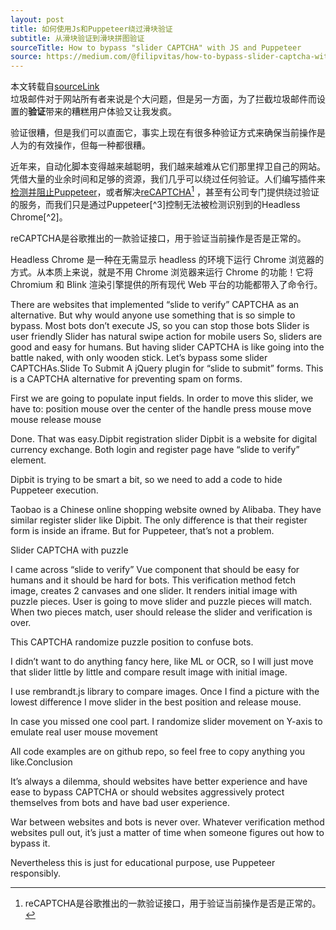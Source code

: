 ```yaml
---
layout: post
title: 如何使用Js和Puppeteer绕过滑块验证
subtitle: 从滑块验证到滑块拼图验证
sourceTitle: How to bypass "slider CAPTCHA" with JS and Puppeteer
source: https://medium.com/@filipvitas/how-to-bypass-slider-captcha-with-js-and-puppeteer-cd5e28105e3c
---
```


本文转载自[sourceLink](https://medium.com/@filipvitas/how-to-bypass-slider-captcha-with-js-and-puppeteer-cd5e28105e3c)  
垃圾邮件对于网站所有者来说是个大问题，但是另一方面，为了拦截垃圾邮件而设置的**验证**带来的糟糕用户体验又让我发疯。  

验证很糟，但是我们可以直面它，事实上现在有很多种验证方式来确保当前操作是人为的有效操作，但每一种都很糟。    
 
近年来，自动化脚本变得越来越聪明，我们越来越难从它们那里捍卫自己的网站。凭借大量的业余时间和足够的资源，我们几乎可以绕过任何验证。人们编写插件来[检测并阻止Puppeteer][1]，或者解决[reCAPTCHA][2][^1] ，甚至有公司专门提供绕过验证的服务，而我们只是通过Puppeteer[^3]控制无法被检测识别到的Headless Chrome[^2]。  
<p id="note">reCAPTCHA是谷歌推出的一款验证接口，用于验证当前操作是否是正常的。</p>  
<p id="note">Headless Chrome 是一种在无需显示 headless 的环境下运行 Chrome 浏览器的方式。从本质上来说，就是不用 Chrome 浏览器来运行 Chrome 的功能！它将 Chromium 和 Blink 渲染引擎提供的所有现代 Web 平台的功能都带入了命令行。</p>  
<p id="note"></p>  
There are websites that implemented “slide to verify” CAPTCHA as an alternative. But why would anyone use something that is so simple to bypass.
Most bots don’t execute JS, so you can stop those bots
Slider is user friendly
Slider has natural swipe action for mobile users
So, sliders are good and easy for humans. But having slider CAPTCHA is like going into the battle naked, with only wooden stick.
Let’s bypass some slider CAPTCHAs.Slide To Submit
A jQuery plugin for “slide to submit” forms. This is a CAPTCHA alternative for preventing spam on forms.

First we are going to populate input fields. In order to move this slider, we have to:
position mouse over the center of the handle
press mouse
move mouse
release mouse

Done. That was easy.Dipbit registration slider
Dipbit is a website for digital currency exchange. Both login and register page have “slide to verify” element.

Dipbit is trying to be smart a bit, so we need to add a code to hide Puppeteer execution.

Taobao is a Chinese online shopping website owned by Alibaba. They have similar register slider like Dipbit. The only difference is that their register form is inside an iframe. But for Puppeteer, that’s not a problem.

Slider CAPTCHA with puzzle  

I came across “slide to verify” Vue component that should be easy for humans and it should be hard for bots.
This verification method fetch image, creates 2 canvases and one slider. It renders initial image with puzzle pieces. User is going to move slider and puzzle pieces will match. When two pieces match, user should release the slider and verification is over.  

This CAPTCHA randomize puzzle position to confuse bots.

I didn’t want to do anything fancy here, like ML or OCR, so I will just move that slider little by little and compare result image with initial image.  

I use rembrandt.js library to compare images. Once I find a picture with the lowest difference I move slider in the best position and release mouse.  

In case you missed one cool part. I randomize slider movement on Y-axis to emulate real user mouse movement

All code examples are on github repo, so feel free to copy anything you like.Conclusion

It’s always a dilemma, should websites have better experience and have ease to bypass CAPTCHA or should websites aggressively protect themselves from bots and have bad user experience.

War between websites and bots is never over. Whatever verification method websites pull out, it’s just a matter of time when someone figures out how to bypass it.

Nevertheless this is just for educational purpose, use Puppeteer responsibly.

[1]: https://github.com/berstend/puppeteer-extra/tree/master/packages/puppeteer-extra-plugin-stealth
[2]: https://github.com/berstend/puppeteer-extra/tree/master/packages/puppeteer-extra-plugin-recaptcha

[^1]: reCAPTCHA是谷歌推出的一款验证接口，用于验证当前操作是否是正常的。